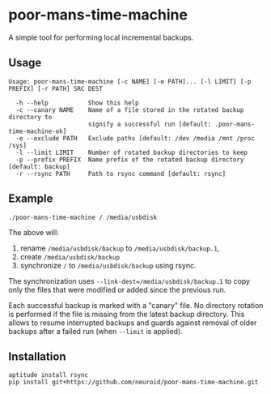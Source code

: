 poor-mans-time-machine
======================

A simple tool for performing local incremental backups.


Usage
-----

    Usage: poor-mans-time-machine [-c NAME] [-e PATH]... [-l LIMIT] [-p PREFIX] [-r PATH] SRC DEST

      -h --help           Show this help
      -c --canary NAME    Name of a file stored in the rotated backup directory to
                          signify a successful run [default: .poor-mans-time-machine-ok]
      -e --exclude PATH   Exclude paths [default: /dev /media /mnt /proc /sys]
      -l --limit LIMIT    Number of rotated backup directories to keep
      -p --prefix PREFIX  Name prefix of the rotated backup directory [default: backup]
      -r --rsync PATH     Path to rsync command [default: rsync]


Example
-------

    ./poor-mans-time-machine / /media/usbdisk

The above will:

1. rename `/media/usbdisk/backup` to `/media/usbdisk/backup.1`,
2. create `/media/usbdisk/backup`
3. synchronize `/` to `/media/usbdisk/backup` using rsync.

The synchronization uses `--link-dest=/media/usbdisk/backup.1` to copy only the
files that were modified or added since the previous run.

Each successful backup is marked with a "canary" file. No directory rotation is
performed if the file is missing from the latest backup directory. This allows
to resume interrupted backups and guards against removal of older backups after
a failed run (when `--limit` is applied).


Installation
------------

    aptitude install rsync
    pip install git+https://github.com/neuroid/poor-mans-time-machine.git
